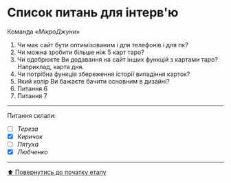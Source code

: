 # Список питань для інтерв'ю
Команда «*МікроДжуни*»

1. Чи має сайт бути оптимізованим і для телефонів і для пк?
2. Чи можна зробити більше ніж 5 карт таро?
3. Чи одобрюєте Ви додавання на сайт інших функцій з картами таро? Наприклад, карта дня.
4. Чи потрібна функція збереження історії випадіння карток?
5. Який колір Ви бажаєте бачити основним в дизайні?
6. Питання 6
7. Питання 7

---
Питання склали:			

- [ ] *Тереза*
- [x] *Киричок*
- [ ] *Пятуха*
- [x] *Любченко*

---
[:arrow_up: Повернутись до початку етапу](/docs/1.Envisioning/README.md)
